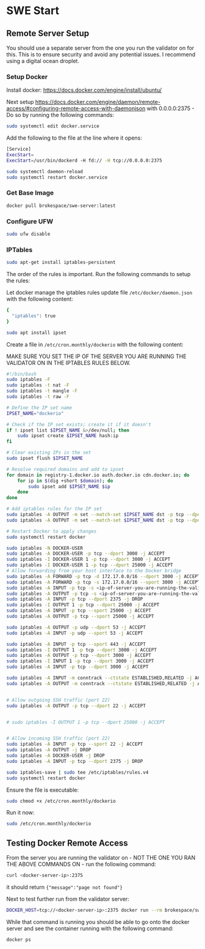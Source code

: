# SWE Start


## Remote Server Setup

You should use a separate server from the one you run the validator on for this. This is to ensure security and avoid any potential issues. I recommend using a digital ocean droplet.

### Setup Docker

Install docker: https://docs.docker.com/engine/install/ubuntu/

Next setup https://docs.docker.com/engine/daemon/remote-access/#configuring-remote-access-with-daemonjson with 0.0.0.0:2375 - Do so by running the following commands:

```bash
sudo systemctl edit docker.service
```

Add the following to the file at the line where it opens:
```bash
[Service]
ExecStart=
ExecStart=/usr/bin/dockerd -H fd:// -H tcp://0.0.0.0:2375
```

```bash
sudo systemctl daemon-reload
sudo systemctl restart docker.service
```

### Get Base Image

```bash
docker pull brokespace/swe-server:latest
```

### Configure UFW

```bash
sudo ufw disable
```


### IPTables 
```bash
sudo apt-get install iptables-persistent
```

The order of the rules is important. Run the following commands to setup the rules:


Let docker manage the iptables rules update file `/etc/docker/daemon.json` with the following content:
```bash
{
  "iptables": true
}
```
```bash
sudo apt install ipset
```

Create a file in `/etc/cron.monthly/dockerio` with the following content:

MAKE SURE YOU SET THE IP OF THE SERVER YOU ARE RUNNING THE VALIDATOR ON IN THE IPTABLES RULES BELOW.

```bash
#!/bin/bash
sudo iptables -F
sudo iptables -t nat -F
sudo iptables -t mangle -F
sudo iptables -t raw -F

# Define the IP set name
IPSET_NAME="dockerio"

# Check if the IP set exists; create it if it doesn't
if ! ipset list $IPSET_NAME &>/dev/null; then
    sudo ipset create $IPSET_NAME hash:ip
fi

# Clear existing IPs in the set
sudo ipset flush $IPSET_NAME

# Resolve required domains and add to ipset
for domain in registry-1.docker.io auth.docker.io cdn.docker.io; do
    for ip in $(dig +short $domain); do
        sudo ipset add $IPSET_NAME $ip
    done
done

# Add iptables rules for the IP set
sudo iptables -A OUTPUT -m set --match-set $IPSET_NAME dst -p tcp --dport 443 -j ACCEPT
sudo iptables -A OUTPUT -m set --match-set $IPSET_NAME dst -p tcp --dport 80 -j ACCEPT

# Restart Docker to apply changes
sudo systemctl restart docker

sudo iptables -N DOCKER-USER
sudo iptables -A DOCKER-USER -p tcp --dport 3000 -j ACCEPT
sudo iptables -I DOCKER-USER 1 -p tcp --dport 3000 -j ACCEPT
sudo iptables -I DOCKER-USER 1 -p tcp --dport 25000 -j ACCEPT
# Allow forwarding from your host interface to the Docker bridge
sudo iptables -A FORWARD -p tcp -d 172.17.0.0/16 --dport 3000 -j ACCEPT
sudo iptables -A FORWARD -p tcp -s 172.17.0.0/16 --sport 3000 -j ACCEPT
sudo iptables -A INPUT -p tcp -s <ip-of-server-you-are-running-the-validator-on> --dport 2375 -j ACCEPT
sudo iptables -A OUTPUT -p tcp -s <ip-of-server-you-are-running-the-validator-on> --dport 2375 -j ACCEPT
sudo iptables -A INPUT -p tcp --dport 2375 -j DROP
sudo iptables -I OUTPUT 1 -p tcp --dport 25000 -j ACCEPT
sudo iptables -A INPUT -p tcp --sport 25000 -j ACCEPT
sudo iptables -A OUTPUT -p tcp --sport 25000 -j ACCEPT

sudo iptables -A OUTPUT -p udp --dport 53 -j ACCEPT
sudo iptables -A INPUT -p udp --sport 53 -j ACCEPT

sudo iptables -A INPUT -p tcp --sport 443 -j ACCEPT
sudo iptables -I OUTPUT 1 -p tcp --dport 3000 -j ACCEPT
sudo iptables -A OUTPUT -p tcp --dport 3000 -j ACCEPT
sudo iptables -I INPUT 1 -p tcp --dport 3000 -j ACCEPT
sudo iptables -A INPUT -p tcp --dport 3000 -j ACCEPT

sudo iptables -A INPUT -m conntrack --ctstate ESTABLISHED,RELATED -j ACCEPT
sudo iptables -A OUTPUT -m conntrack --ctstate ESTABLISHED,RELATED -j ACCEPT


# Allow outgoing SSH traffic (port 22)
sudo iptables -A OUTPUT -p tcp --dport 22 -j ACCEPT


# sudo iptables -I OUTPUT 1 -p tcp --dport 25000 -j ACCEPT


# Allow incoming SSH traffic (port 22)
sudo iptables -A INPUT -p tcp --sport 22 -j ACCEPT
sudo iptables -A OUTPUT -j DROP
sudo iptables -A DOCKER-USER -j DROP
sudo iptables -A INPUT -p tcp --dport 2375 -j DROP

sudo iptables-save | sudo tee /etc/iptables/rules.v4
sudo systemctl restart docker

```

Ensure the file is executable:
```bash
sudo chmod +x /etc/cron.monthly/dockerio
```

Run it now:

```bash
sudo /etc/cron.monthly/dockerio
```



## Testing Docker Remote Access

From the server you are running the validator on - NOT THE ONE YOU RAN THE ABOVE COMMANDS ON - run the following command:

```bash
curl <docker-server-ip>:2375
```

it should return `{"message":"page not found"}`

Next to test further run from the validator server:

```bash
DOCKER_HOST=tcp://<docker-server-ip>:2375 docker run --rm brokespace/swe-server:latest bash -c "sleep 600"
```

While that command is running you should be able to go onto the docker server and see the container running with the following command:

```bash
docker ps
```

